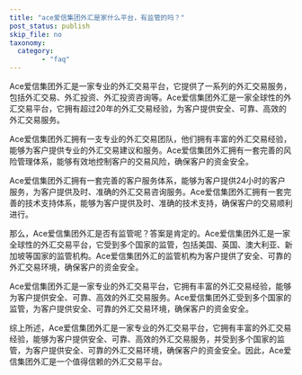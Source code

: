 ```yaml
---
title: "ace爱信集团外汇是家什么平台，有监管的吗？"
post_status: publish
skip_file: no
taxonomy:
  category:
        - "faq"
---
```


Ace爱信集团外汇是一家专业的外汇交易平台，它提供了一系列的外汇交易服务，包括外汇交易、外汇投资、外汇投资咨询等。Ace爱信集团外汇是一家全球性的外汇交易平台，它拥有超过20年的外汇交易经验，为客户提供安全、可靠、高效的外汇交易服务。

Ace爱信集团外汇拥有一支专业的外汇交易团队，他们拥有丰富的外汇交易经验，能够为客户提供专业的外汇交易建议和服务。Ace爱信集团外汇拥有一套完善的风险管理体系，能够有效地控制客户的交易风险，确保客户的资金安全。

Ace爱信集团外汇拥有一套完善的客户服务体系，能够为客户提供24小时的客户服务，为客户提供及时、准确的外汇交易咨询服务。Ace爱信集团外汇拥有一套完善的技术支持体系，能够为客户提供及时、准确的技术支持，确保客户的交易顺利进行。

那么，Ace爱信集团外汇是否有监管呢？答案是肯定的。Ace爱信集团外汇是一家全球性的外汇交易平台，它受到多个国家的监管，包括美国、英国、澳大利亚、新加坡等国家的监管机构。Ace爱信集团外汇的监管机构为客户提供了安全、可靠的外汇交易环境，确保客户的资金安全。

Ace爱信集团外汇是一家专业的外汇交易平台，它拥有丰富的外汇交易经验，能够为客户提供安全、可靠、高效的外汇交易服务。Ace爱信集团外汇受到多个国家的监管，为客户提供安全、可靠的外汇交易环境，确保客户的资金安全。

综上所述，Ace爱信集团外汇是一家专业的外汇交易平台，它拥有丰富的外汇交易经验，能够为客户提供安全、可靠、高效的外汇交易服务，并受到多个国家的监管，为客户提供安全、可靠的外汇交易环境，确保客户的资金安全。因此，Ace爱信集团外汇是一个值得信赖的外汇交易平台。
